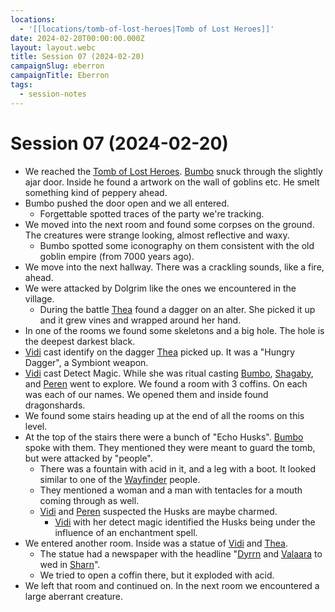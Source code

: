 ```yaml
---
locations:
  - '[[locations/tomb-of-lost-heroes|Tomb of Lost Heroes]]'
date: 2024-02-20T00:00:00.000Z
layout: layout.webc
title: Session 07 (2024-02-20)
campaignSlug: eberron
campaignTitle: Eberron
tags:
  - session-notes
---
```

# Session 07 (2024-02-20)

- We reached the [Tomb of Lost Heroes](locations/tomb-of-lost-heroes.md). [Bumbo](pcs/bumbo.md) snuck through the slightly ajar door. Inside he found a artwork on the wall of goblins etc. He smelt something kind of peppery ahead.
- Bumbo pushed the door open and we all entered.
	- Forgettable spotted traces of the party we're tracking.
- We moved into the next room and found some corpses on the ground. The creatures were strange looking, almost reflective and waxy.
	- Bumbo spotted some iconography on them consistent with the old goblin empire (from 7000 years ago).
- We move into the next hallway. There was a crackling sounds, like a fire, ahead.
- We were attacked by Dolgrim like the ones we encountered in the village.
	- During the battle [Thea](pcs/thea.md) found a dagger on an alter. She picked it up and it grew vines and wrapped around her hand.
- In one of the rooms we found some skeletons and a big hole. The hole is the deepest darkest black.
- [Vidi](pcs/vidi-veni.md) cast identify on the dagger [Thea](pcs/thea.md) picked up. It was a "Hungry Dagger", a Symbiont weapon.
- [Vidi](pcs/vidi-veni.md) cast Detect Magic. While she was ritual casting [Bumbo](pcs/bumbo.md), [Shagaby](pcs/shagaby.md), and [Peren](pcs/peren-ngintaku.md) went to explore. We found a room with 3 coffins. On each was each of our names. We opened them and inside found dragonshards.
- We found some stairs heading up at the end of all the rooms on this level.
- At the top of the stairs there were a bunch of "Echo Husks". [Bumbo](pcs/bumbo.md) spoke with them. They mentioned they were meant to guard the tomb, but were attacked by "people".
	- There was a fountain with acid in it, and a leg with a boot. It looked similar to one of the [Wayfinder](other/the-wayfinder-foundation.md) people.
	- They mentioned a woman and a man with tentacles for a mouth coming through as well.
	- [Vidi](pcs/vidi-veni.md) and [Peren](pcs/peren-ngintaku.md) suspected the Husks are maybe charmed.
		- [Vidi](pcs/vidi-veni.md) with her detect magic identified the Husks being under the influence of an enchantment spell.
- We entered another room. Inside was a statue of [Vidi](pcs/vidi-veni.md) and [Thea](pcs/thea.md).
	- The statue had a newspaper with the headline "[Dyrrn](other/dyrrn.md) and [Valaara](other/valaara.md) to wed in [Sharn](locations/sharn.md)".
	- We tried to open a coffin there, but it exploded with acid.
- We left that room and continued on. In the next room we encountered a large aberrant creature.

